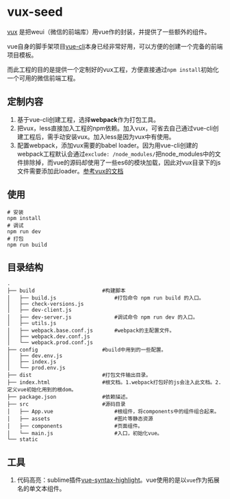 # vux-seed

[vux](https://github.com/airyland/vux) 是把weui（微信的前端库）用vue作的封装，并提供了一些额外的组件。

vue自身的脚手架项目[vue-cli](https://github.com/vuejs/vue-cli)本身已经非常好用，可以方便的创建一个完备的前端项目模板。

而此工程的目的是提供一个定制好的vux工程，方便直接通过`npm install`初始化一个可用的微信前端工程。

## 定制内容

1. 基于vue-cli创建工程，选择**webpack**作为打包工具。
2. 把vux，less直接加入工程的npm依赖。加入vux，可省去自己通过vue-cli创建工程后，需手动安装vux。加入less是因为vux中有使用。
3. 配置webpack，添加vux需要的babel loader。因为用vue-cli创建的webpack工程默认会通过`exclude: /node_modules/`把node_modules中的文件排除掉，而vue的源码却使用了一些es6的模块加载，因此对vux目录下的js文件需要添加此loader。[参考vux的文档](https://vuxjs.gitbooks.io/vux/content/install/vue.html)

## 使用

```
# 安装
npm install
# 调试
npm run dev
# 打包
npm run build
```

## 目录结构

```
.
├── build                      #构建脚本
│   ├── build.js                   #打包命令 npm run build 的入口。
│   ├── check-versions.js
│   ├── dev-client.js
│   ├── dev-server.js              #调试命令 npm run dev 的入口。
│   ├── utils.js
│   ├── webpack.base.conf.js       #webpack的主配置文件。
│   ├── webpack.dev.conf.js
│   └── webpack.prod.conf.js
├── config                     #build中用到的一些配置。
│   ├── dev.env.js
│   ├── index.js
│   └── prod.env.js
├── dist                       #打包文件输出目录。
├── index.html                 #根文档。1.webpack打包好的js会注入此文档。2.定义vue初始化用到的根dom。
├── package.json               #依赖描述。
├── src                        #源码目录
│   ├── App.vue                    #根组件，将components中的组件组合起来。
│   ├── assets                     #图片等静态资源
│   ├── components                 #页面组件。
│   └── main.js                    #入口，初始化vue。
└── static
```



## 工具

1. 代码高亮：sublime插件[vue-syntax-highlight](https://github.com/vuejs/vue-syntax-highlight)。vue使用的是以`vue`作为拓展名的单文本组件。